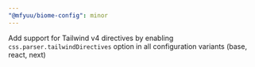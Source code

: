 ```yaml
---
"@mfyuu/biome-config": minor
---
```


Add support for Tailwind v4 directives by enabling `css.parser.tailwindDirectives` option in all configuration variants (base, react, next)
